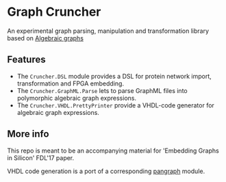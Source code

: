 # Graph Cruncher

An experimental graph parsing, manipulation and transformation library based on
[Algebraic graphs](http://hackage.haskell.org/package/algebraic-graphs/docs/Algebra-Graph.html)

## Features

* The `Cruncher.DSL` module provides a DSL for protein network import, transformation and FPGA embedding.
* The `Cruncher.GraphML.Parse` lets to parse GraphML files into polymorphic algebraic graph expressions.
* The `Cruncher.VHDL.PrettyPrinter` provide a VHDL-code generator for algebraic graph expressions.

## More info

This repo is meant to be an accompanying material for 'Embedding Graphs in Silicon' FDL'17 paper.

VHDL code generation is a port of a corresponding [pangraph](https://github.com/tuura/pangraph/tree/master/src/Pangraph/VHDL) module.